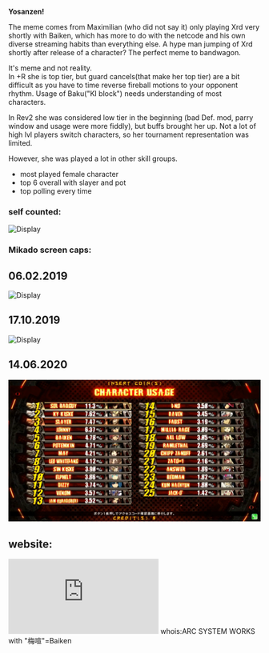 **Yosanzen!**

The meme comes from Maximilian (who did not say it) only playing Xrd very shortly with Baiken, which has more to do with the netcode and his own diverse streaming habits than everything else. A hype man jumping of Xrd shortly after release of a character? The perfect meme to bandwagon.

It's meme and not reality.  
In +R she is top tier, but guard cancels(that make her top tier) are a bit difficult as you have to time reverse fireball motions to your opponent rhythm. Usage of Baku("KI block") needs understanding of most characters.

In Rev2 she was considered low tier in the beginning (bad Def. mod, parry window and usage were more fiddly), but buffs brought her up. Not a lot of high lvl players switch characters, so her tournament representation was limited.

However, she was played a lot in other skill groups.

* most played female character
* top 6 overall with slayer and pot
* top polling every time


### self counted: 

![Display](https://papstjl4u.github.io/BaikenMains/generate_h_graph_red_on_gray_True.png)

### Mikado screen caps:

## 06.02.2019

![Display](https://papstjl4u.github.io/BaikenMains/mik_stream/CharUsageJonisan06_02_2019stream.png)

## 17.10.2019

![Display](https://papstjl4u.github.io/BaikenMains/mik_stream/CharUsageJonisan17_10_2019stream.png)

## 14.06.2020

![Display](mik_stream/CharUsageJonisan14_06_2020stream.png)


## website: 
![ggxrd.com](http://www.ggxrd.com/pg2/usage_rate_view.php) whois:ARC SYSTEM WORKS with "梅喧"=Baiken